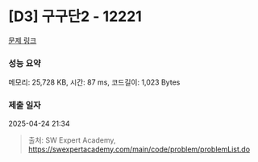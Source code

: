 # [D3] 구구단2 - 12221 

[문제 링크](https://swexpertacademy.com/main/code/problem/problemDetail.do?contestProbId=AXpz3dravpQDFATi) 

### 성능 요약

메모리: 25,728 KB, 시간: 87 ms, 코드길이: 1,023 Bytes

### 제출 일자

2025-04-24 21:34



> 출처: SW Expert Academy, https://swexpertacademy.com/main/code/problem/problemList.do